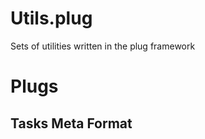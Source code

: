 # Utils.plug
  Sets of utilities written in the plug framework

# Plugs


## Tasks Meta Format


[utils.url]: https://github.com/influx6/utils.plug
